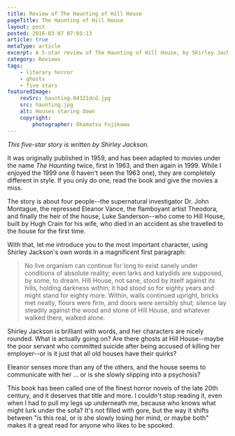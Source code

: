 ```yaml
---
title: Review of The Haunting of Hill House
pageTitle: The Haunting of Hill House
layout: post
posted: 2016-03-07 07:05:13
article: true
metaType: article
excerpt: A 5-star review of The Haunting of Hill House, by Shirley Jackson, an iconic ghost story from 1959. 4 people seek scientific evidence of the supernatural.
category: Reviews
tags:
    - literary horror
    - ghosts
    - five stars
featuredImage:
    revSrc: haunting.04321dcd.jpg
    src: haunting.jpg
    alt: Houses staring down
    copyright:
        photographer: Okamatsu Fujikawa
---
```


*This five-star story is written by Shirley Jackson.*

It was originally published in 1959, and has been adapted to movies under the name *The Haunting* twice, first in 1963, and then again in 1999. While I enjoyed the 1999 one (I haven't seen the 1963 one), they are completely different in style. If you only do one, read the book and give the movies a miss.

The story is about four people--the supernatural investigator Dr. John Montague, the repressed Eleanor Vance, the flamboyant artist Theodora, and finally the heir of the house, Luke Sanderson--who come to Hill House, built by Hugh Crain for his wife, who died in an accident as she travelled to the house for the first time.

With that, let me introduce you to the most important character, using Shirley Jackson's own words in a magnificent first paragraph:

> No live organism can continue for long to exist sanely under conditions of
absolute reality; even larks and katydids are supposed, by some, to dream. Hill
House, not sane, stood by itself against its hills, holding darkness within; it had
stood so for eighty years and might stand for eighty more. Within, walls continued
upright, bricks met neatly, floors were firm, and doors were sensibly shut; silence
lay steadily against the wood and stone of Hill House, and whatever walked
there, walked alone.

Shirley Jackson is brilliant with words, and her characters are nicely rounded. What is actually going on? Are there ghosts at Hill House--maybe the poor servant who committed suicide after being accused of killing her employer--or is it just that all old houses have their quirks?

Eleanor senses more than any of the others, and the house seems to communicate with her … or is she slowly slipping into a psychosis?

This book has been called one of the finest horror novels of the late 20th century, and it deserves that title and more. I couldn't stop reading it, even when I had to pull my legs up underneath me, because who knows what might lurk under the sofa? It's not filled with gore, but the way it shifts between "is this real, or is she slowly losing her mind, or maybe both" makes it a great read for anyone who likes to be spooked.
